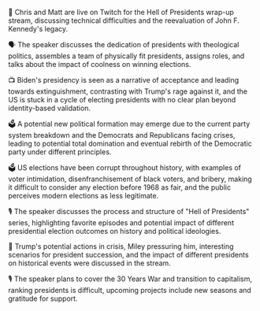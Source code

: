 🎥 Chris and Matt are live on Twitch for the Hell of Presidents wrap-up stream, discussing technical difficulties and the reevaluation of John F. Kennedy's legacy.

🗣️ The speaker discusses the dedication of presidents with theological politics, assembles a team of physically fit presidents, assigns roles, and talks about the impact of coolness on winning elections.

📺 Biden's presidency is seen as a narrative of acceptance and leading towards extinguishment, contrasting with Trump's rage against it, and the US is stuck in a cycle of electing presidents with no clear plan beyond identity-based validation.

🗳️ A potential new political formation may emerge due to the current party system breakdown and the Democrats and Republicans facing crises, leading to potential total domination and eventual rebirth of the Democratic party under different principles.

🗳️ US elections have been corrupt throughout history, with examples of voter intimidation, disenfranchisement of black voters, and bribery, making it difficult to consider any election before 1968 as fair, and the public perceives modern elections as less legitimate.

🎙️ The speaker discusses the process and structure of "Hell of Presidents" series, highlighting favorite episodes and potential impact of different presidential election outcomes on history and political ideologies.

📜 Trump's potential actions in crisis, Miley pressuring him, interesting scenarios for president succession, and the impact of different presidents on historical events were discussed in the stream.

🎙️ The speaker plans to cover the 30 Years War and transition to capitalism, ranking presidents is difficult, upcoming projects include new seasons and gratitude for support.

